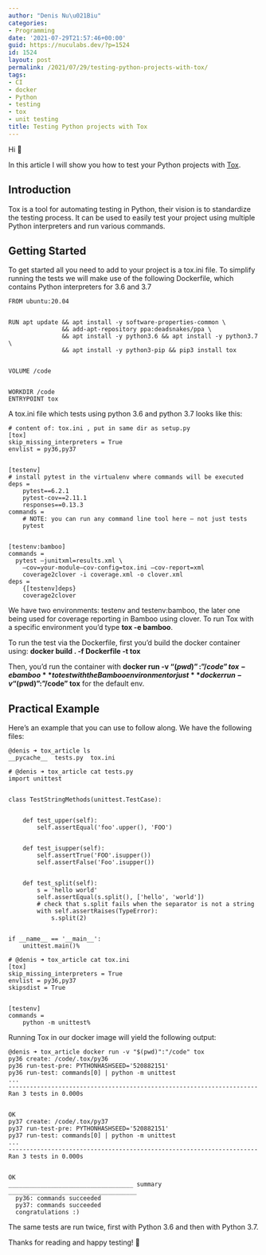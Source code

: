 ```yaml
---
author: "Denis Nu\u021Biu"
categories:
- Programming
date: '2021-07-29T21:57:46+00:00'
guid: https://nuculabs.dev/?p=1524
id: 1524
layout: post
permalink: /2021/07/29/testing-python-projects-with-tox/
tags:
- CI
- docker
- Python
- testing
- tox
- unit testing
title: Testing Python projects with Tox
---
```

Hi 👋


In this article I will show you how to test your Python projects with [Tox](https://tox.readthedocs.io/en/latest/).


## Introduction


Tox is a tool for automating testing in Python, their vision is to standardize the testing process. It can be used to easily test your project using multiple Python interpreters and run various commands.


## Getting Started


To get started all you need to add to your project is a tox.ini file. To simplify running the tests we will make use of the following Dockerfile, which contains Python interpreters for 3.6 and 3.7


```
FROM ubuntu:20.04


RUN apt update && apt install -y software-properties-common \
               && add-apt-repository ppa:deadsnakes/ppa \
               && apt install -y python3.6 && apt install -y python3.7 \
               && apt install -y python3-pip && pip3 install tox


VOLUME /code


WORKDIR /code
ENTRYPOINT tox
```


A tox.ini file which tests using python 3.6 and python 3.7 looks like this:


```
# content of: tox.ini , put in same dir as setup.py
[tox]
skip_missing_interpreters = True
envlist = py36,py37


[testenv]
# install pytest in the virtualenv where commands will be executed
deps =
    pytest==6.2.1
    pytest-cov==2.11.1
    responses==0.13.3
commands =
    # NOTE: you can run any command line tool here – not just tests
    pytest


[testenv:bamboo]
commands =
  pytest —junitxml=results.xml \
    —cov=your-module—cov-config=tox.ini —cov-report=xml
    coverage2clover -i coverage.xml -o clover.xml
deps =
    {[testenv]deps}
    coverage2clover
```


We have two environments: testenv and testenv:bamboo, the later one being used for coverage reporting in Bamboo using clover. To run Tox with a specific environment you’d type **tox -e bamboo**.


To run the test via the Dockerfile, first you’d build the docker container using: **docker build . -f Dockerfile -t tox**


Then, you’d run the container with **docker run -v “$(pwd)”:”/code” tox -e bamboo** to test with the Bamboo environment or just  **docker run -v “$(pwd)”:”/code” tox** for the default env.


## Practical Example


Here’s an example that you can use to follow along. We have the following files:


```
@denis ➜ tox_article ls
__pycache__  tests.py  tox.ini
```


```
# @denis ➜ tox_article cat tests.py
import unittest


class TestStringMethods(unittest.TestCase):


    def test_upper(self):
        self.assertEqual('foo'.upper(), 'FOO')


    def test_isupper(self):
        self.assertTrue('FOO'.isupper())
        self.assertFalse('Foo'.isupper())


    def test_split(self):
        s = 'hello world'
        self.assertEqual(s.split(), ['hello', 'world'])
        # check that s.split fails when the separator is not a string
        with self.assertRaises(TypeError):
            s.split(2)


if __name__ == '__main__':
    unittest.main()%
```


```
# @denis ➜ tox_article cat tox.ini
[tox]
skip_missing_interpreters = True
envlist = py36,py37
skipsdist = True


[testenv]
commands =
    python -m unittest%
```


Running Tox in our docker image will yield the following output:


```
@denis ➜ tox_article docker run -v "$(pwd)":"/code" tox
py36 create: /code/.tox/py36
py36 run-test-pre: PYTHONHASHSEED='520882151'
py36 run-test: commands[0] | python -m unittest
...
----------------------------------------------------------------------
Ran 3 tests in 0.000s


OK
py37 create: /code/.tox/py37
py37 run-test-pre: PYTHONHASHSEED='520882151'
py37 run-test: commands[0] | python -m unittest
...
----------------------------------------------------------------------
Ran 3 tests in 0.000s


OK
___________________________________ summary ____________________________________
  py36: commands succeeded
  py37: commands succeeded
  congratulations :)
```


The same tests are run twice, first with Python 3.6 and then with Python 3.7.


Thanks for reading and happy testing! 🔧